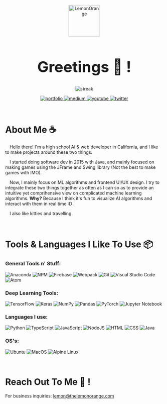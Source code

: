<p align="center">  
    <img alt="LemonOrange" width="100" src="https://raw.githubusercontent.com/LemonOrangeWasTaken/TheLemonOrange/cf006c33c497de6d43a959c96b85c3dc0afd6d76/assets/img/favicon.svg">
    <br>
</p>
<h1 align="center" style="font-size:3rem">
  Greetings 👋 !
</h1>

<p align="center">
    <img alt="streak" src="https://github-readme-streak-stats.herokuapp.com?user=lemonorangewastaken&theme=github-dark&hide_border=true&date_format=M%20j%5B%2C%20Y%5D&ring=FF7A00&fire=ffc000&stroke=DDDDDD&dates=FFFFFF6D">
</p>

<p align="center">
  <a href="https://thelemonorange.com">
      <img alt="portfolio" src="https://img.shields.io/badge/Portfolio-%230d1117.svg?style=for-the-badge&logo=safari&logoColor=f2880f">
  </a>
  <a href="https://medium.com/@thelemonorange" target="_blank">
      <img alt="medium" src="https://img.shields.io/badge/Medium-%230d1117?style=for-the-badge&logo=medium&logoColor=white">
  </a>
  <a href="https://www.youtube.com/channel/UCut2xeBl7HcPEPatqpEUoQw" target="_blank">
      <img alt="youtube" src="https://img.shields.io/badge/YouTube-%230d1117.svg?style=for-the-badge&logo=YouTube&logoColor=FF0000">
  </a>
  <a href="https://twitter.com/LemonOrangeTW" target="_blank">
      <img alt="twitter" src="https://img.shields.io/badge/Twitter-%230d1117.svg?style=for-the-badge&logo=Twitter&logoColor=1DA1F2">
  </a>
</p>

<br>

# **About Me ☕**
&emsp;Hello there! I'm a high school AI & web developer in California, and I like to make projects around these two things.

&emsp;I started doing software dev in 2015 with Java, and mainly focused on making games using the JFrame and Swing library (Not the best to make games with IMO).

&emsp;Now, I mainly focus on ML algorithms and frontend UI/UX design. I try to integrate these two things together as often as I can so as to provide an intuitive yet comprihensive view on complicated machine learning algorithms. **Why?** Because I think it's fun to visualize AI algorithms and interact with them in real time :D .

&emsp;I also like kitties and travelling.

<br>

# **Tools & Languages I Like To Use 📦**

### **General Tools n' Stuff:**

![Anaconda](https://img.shields.io/badge/Anaconda-%2344A833.svg?style=for-the-badge&logo=anaconda&logoColor=white)
![NPM](https://img.shields.io/badge/NPM-143?style=for-the-badge&logo=NPM&logoColor=white&color=cb0000&labelColor=white)
![Firebase](https://img.shields.io/badge/firebase-fcbb16.svg?style=for-the-badge&logo=firebase&logoColor=black)
![Webpack](https://img.shields.io/badge/webpack-%238DD6F9.svg?style=for-the-badge&logo=webpack&logoColor=black)
![Git](https://img.shields.io/badge/git-%23F05033.svg?style=for-the-badge&logo=git&logoColor=white)
![Visual Studio Code](https://img.shields.io/badge/VSCode-143?style=for-the-badge&logo=visual-studio-code&logoColor=0078d7&color=0078d7&labelColor=white)
![Atom](https://img.shields.io/badge/Atom-143?style=for-the-badge&logo=atom&logoColor=white&color=0d1a1a&labelColor=1aaf5d)


### **Deep Learning Tools:**

![TensorFlow](https://img.shields.io/badge/TensorFlow-white.svg?style=for-the-badge&logo=TensorFlow&logoColor=23FF6F00)
![Keras](https://img.shields.io/badge/Keras-%23D00000.svg?style=for-the-badge&logo=Keras&logoColor=white)
![NumPy](https://img.shields.io/badge/numpy-%23013243.svg?style=for-the-badge&logo=numpy&logoColor=white)
![Pandas](https://img.shields.io/badge/pandas-%23150458.svg?style=for-the-badge&logo=pandas&logoColor=white)
![PyTorch](https://img.shields.io/badge/PyTorch-%23EE4C2C.svg?style=for-the-badge&logo=PyTorch&logoColor=white)
![Jupyter Notebook](https://img.shields.io/badge/jupyter-white.svg?style=for-the-badge&logo=jupyter&logoColor=23FA0F00)

### **Languages I use:**

![Python](https://img.shields.io/badge/python-ffdd54?style=for-the-badge&logo=python&logoColor=black)
![TypeScript](https://img.shields.io/badge/typescript-white.svg?style=for-the-badge&logo=typescript&logoColor=007acc)
![JavaScript](https://img.shields.io/badge/javascript-%23323330.svg?style=for-the-badge&logo=javascript&logoColor=%23F7DF1E)
![NodeJS](https://img.shields.io/badge/node.js-6DA55F?style=for-the-badge&logo=node.js&logoColor=white)
![HTML](https://img.shields.io/badge/html-%23E34F26.svg?style=for-the-badge&logo=html5&logoColor=white)
![CSS](https://img.shields.io/badge/css-%231572B6.svg?style=for-the-badge&logo=css3&logoColor=white)
![Java](https://img.shields.io/badge/java-%23ED8B00.svg?style=for-the-badge&logo=java&logoColor=white)

### **OS's:**

![Ubuntu](https://img.shields.io/badge/Ubuntu-E95420?style=for-the-badge&logo=ubuntu&logoColor=white)
![MacOS](https://img.shields.io/badge/mac-000000?style=for-the-badge&logo=apple&logoColor=F0F0F0)
![Alpine Linux](https://img.shields.io/badge/Apline-%230D597F.svg?style=for-the-badge&logo=alpine-linux&logoColor=white)

<br>

# **Reach Out To Me 🚀 !**
For business inquiries: lemon@thelemonorange.com
